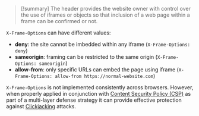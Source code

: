 >[!summary]
>The header provides the website owner with control over the use of iframes or objects so that inclusion of a web page within a frame can be confirmed or not.

`X-Frame-Options` can have different values:

- **deny**: the site cannot be imbedded within any iframe (`X-Frame-Options: deny`)
- **sameorigin**: framing can be restricted to the same origin (`X-Frame-Options: sameorigin`)
- **allow-from**: only specific URLs can embed the page using iframe (`X-Frame-Options: allow-from https://normal-website.com`)

`X-Frame-Options` is not implemented consistently across browsers. However, when properly applied in conjunction with [Content Security Policy (CSP)](Content%20Security%20Policy%20(CSP).md) as part of a multi-layer defense strategy it can provide effective protection against [Clickjacking](Clickjacking.md) attacks.